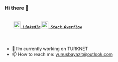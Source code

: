 ### Hi there 👋

<h5>
  <code>
    <a href="www.linkedin.com/in/yunus-emre-bayazit" title="LinkedIn Profile"><img width="22" src="https://github.com/zumrudu-anka/zumrudu-anka/blob/master/images/linkedin.svg"> LinkedIn</a></code>
  <code><a href="https://stackoverflow.com/users/6842854/yunus-emre-bayazit" title="Stack Overflow Profile"><img width="22" src="https://github.com/zumrudu-anka/zumrudu-anka/blob/master/images/stackoverflow.svg"> Stack Overflow</a></code>
</h5>
<br>

- 🔭 I’m currently working on TURKNET
- 📫 How to reach me: yunusbayazit@outlook.com

